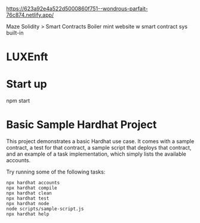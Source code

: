 https://623a92e4a522d5000860f751--wondrous-parfait-76c874.netlify.app/

Maze Solidity > Smart Contracts
Boiler mint website w smart contract sys built-in
# LUXEnft

# Start up
  npm start

# Basic Sample Hardhat Project

This project demonstrates a basic Hardhat use case. It comes with a sample contract, a test for that contract, a sample script that deploys that contract, and an example of a task implementation, which simply lists the available accounts.

Try running some of the following tasks:

```shell
npx hardhat accounts
npx hardhat compile
npx hardhat clean
npx hardhat test
npx hardhat node
node scripts/sample-script.js
npx hardhat help
```

